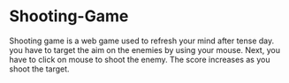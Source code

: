 # Shooting-Game
Shooting game is a web game used to refresh your mind after tense day.
you have to target the aim on the enemies by using your mouse.
Next, you have to click on mouse to shoot the enemy.
The score increases as you shoot the target.
